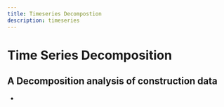```yaml
---
title: Timeseries Decompostion
description: timeseries
---
```


# Time Series Decomposition
A Decomposition analysis of construction data
- 
- 
